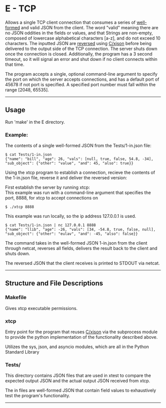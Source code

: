 # E - TCP #
Allows a single TCP client connection that consumes a series of [well-formed](https://www.json.org/json-en.html) and valid JSON from the client.  The word "valid" meaning there are no JSON oddities in the fields or values, and that Strings are non-empty, composed of lowercase alphabetical characters [a-z], and do not exceed 10 characters.  The inputted JSON are [reversed](https://github.ccs.neu.edu/CS4500-F21/boise/blob/master/C/README.md) using [C/xjson](https://github.ccs.neu.edu/CS4500-F21/boise/blob/master/C/xjson) before being delivered to the output side of the TCP connection.  The server shuts down once the connection is closed. Additionally, the program has a 3 second timeout, so it will signal an error and shut down if no client connects within that time.  

The program accepts a single, optional command-line argument to specify the port on which the server accepts connections, and has a default port of 45678 if not port is specified.  A specified port number must fall within the range [2048, 65535].

--- 

## Usage ##
Run 'make' in the E directory.

### Example: ###

The contents of a single well-formed JSON from the Tests/1-in.json file:
```console
$ cat Tests/1-in.json
{"name": "bill", "age": 26, "vals": [null, true, false, 54.8, -34], "sub_object": {"other": "value", "and": 45, "also": true}}
```
Using the xtcp program to establish a connection, recieve the contents of the 1-in.json file, reverse it and deliver the reversed version:  

First establish the server by running xtcp:  
This example was run with a command-line argument that specifies the port, 8888, for xtcp to accept connections on
```console
$ ./xtcp 8888
```
This example was run locally, so the ip address 127.0.0.1 is used.
```console
$ cat Tests/1-in.json | nc 127.0.0.1 8888
{"name": "llib", "age": -26, "vals": [34, -54.8, true, false, null], "sub_object": {"other": "eulav", "and": -45, "also": false}}
```
The command takes in the well-formed JSON 1-in.json from the client through netcat, reverses all fields, delivers the result back to the client and shuts down.

The reversed JSON that the client receives is printed to STDOUT via netcat.

---

## Structure and File Descriptions ##
### Makefile ###
Gives xtcp executable permissions.

### xtcp ###
Entry point for the program that reuses [C/xjson](https://github.ccs.neu.edu/CS4500-F21/boise/blob/master/C/xjson) via the subprocess module to provide the python implementation of the functionality described above.

Utilizes the sys, json, and asyncio modules, which are all in the Python Standard Library

### Tests/ ###
This directory contains JSON files that are used in xtest to compare the expected output JSON and the actual output JSON received from xtcp. 

The in files are well-formed JSON that contain field values to exhaustively test the program's functionality.

---
